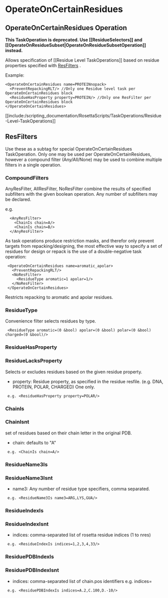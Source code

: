# OperateOnCertainResidues
## OperateOnCertainResidues Operation

**This TaskOperation is deprecated. Use [[ResidueSelectors]] and [[OperateOnResidueSubset|OperateOnResidueSubsetOperation]] instead.**

Allows specification of [[Residue Level TaskOperations]] based on residue properties specified with [ResFilters](#ResFilters) .

Example:

    <OperateOnCertainResidues name=PROTEINnopack>
      <PreventRepackingRLT/> //Only one Residue level task per OperateOnCertainResidues block
      <ResidueHasProperty property=PROTEIN/> //Only one ResFilter per OperateOnCertainResidues block
    </OperateOnCertainResidues>

[[include:/scripting_documentation/RosettaScripts/TaskOperations/Residue-Level-TaskOperations]]

ResFilters
----------

Use these as a subtag for special OperateOnCertainResidues TaskOperation. Only one may be used per OperateOnCertainResidues, however a compound filter (Any/All/None) may be used to combine multiple filters in a single operation.

### CompoundFilters

AnyResFilter, AllResFilter, NoResFilter combine the results of specified subfilters with the given boolean operation. Any number of subfilters may be declared.

e.g.

      <AnyResFilter>
        <ChainIs chain=A/>
        <ChainIs chain=B/>
      </AnyResFilter>

As task operations produce restriction masks, and therefor only prevent targets from repacking/designing, the most effective way to specify a set of residues for design or repack is the use of a double-negative task operation:

     <OperateOnCertainResidues name=aromatic_apolar>
       <PreventRepackingRLT/>
       <NoResFilter>
         <ResidueType aromatic=1 apolar=1/>
       </NoResFilter>
     </OperateOnCertainResidues>

Restricts repacking to aromatic and apolar residues.

### ResidueType

Convenience filter selects residues by type.

     <ResidueType aromatic=(0 &bool) apolar=(0 &bool) polar=(0 &bool) charged=(0 &bool)/>

### ResidueHasProperty

### ResidueLacksProperty

Selects or excludes residues based on the given residue property.

-   property: Residue property, as specified in the residue resfile. (e.g. DNA, PROTEIN, POLAR, CHARGED) One only.

<!-- -->

     e.g. <ResidueHasProperty property=POLAR/>

### ChainIs

### ChainIsnt

set of residues based on their chain letter in the original PDB.

-   chain: defaults to "A"

<!-- -->

     e.g. <ChainIs chain=A/>

### ResidueName3Is

### ResidueName3Isnt

-   name3: Any number of residue type specifiers, comma separated.

<!-- -->

     e.g. <ResidueName3Is name3=ARG,LYS,GUA/>

### ResidueIndexIs

### ResidueIndexIsnt

-   indices: comma-separated list of rosetta residue indices (1 to nres)

<!-- -->

     e.g. <ResidueIndexIs indices=1,2,3,4,33/>

### ResiduePDBIndexIs

### ResiduePDBIndexIsnt

-   indices: comma-separated list of chain.pos identifiers e.g. indices=

<!-- -->

     e.g. <ResiduePDBIndexIs indices=A.2,C.100,D.-10/>

